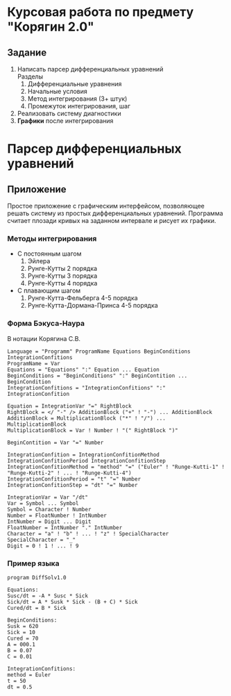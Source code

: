 # Курсовая работа по предмету "Корягин 2.0"
## Задание
1. Написать парсер дифференциальных уравнений   
 Разделы
    1. Дифференциальные уравнения
    2. Начальные условия
    3. Метод интегрирования (3+ штук)
    4. Промежуток интегрирования, шаг
2. Реализовать систему диагностики
3. **Графики** после интегрирования
  
# Парсер дифференциальных уравнений
## Приложение
Простое приложение с графическим интерфейсом, позволяющее решать систему из простых дифференциальных уравнений. Программа считает плозади кривых на заданном интервале и рисует их графики.
### Методы интегрирования
* С постоянным шагом
    1. Эйлера
    1. Рунге-Кутты 2 порядка
    1. Рунге-Кутты 3 порядка
    1. Рунге-Кутты 4 порядка
* С плавающим шагом
    1. Рунге-Кутта-Фельберга 4-5 порядка
    1. Рунге-Кутта-Дормана-Принса 4-5 порядка
### Форма Бэкуса-Наура 
В нотации Корягина С.В.
```
Language = "Programm" ProgramName Equations BeginConditions IntegrationConfitions
ProgramName = Var
Equations = "Equations" ":" Equation ... Equation
BeginConditions = "BeginConditions" ":" BeginContition ... BeginCondition
IntegrationConfitions = "IntegrationConfitions" ":"  IntegrationConfition

Equation = IntegrationVar "=" RightBlock
RightBlock = </ "-" /> AdditionBlock ("+" ! "-") ... AdditionBlock
AdditionBlock = MultiplicationBlock ("*" ! "/") ... MultiplicationBlock 
MultiplicationBlock = Var ! Number ! "(" RightBlock ")"

BeginContition = Var "=" Number

IntegrationConfition = IntegrationConfitionMethod IntegrationConfitionPeriod IntegrationConfitionStep
IntegrationConfitionMethod = "method" "=" ("Euler" ! "Runge-Kutti-1" ! "Runge-Kutti-2" ! ... ! "Runge-Kutti-4")
IntegrationConfitionPeriod = "t" "=" Number
IntegrationConfitionStep = "dt" "=" Number

IntegrationVar = Var "/dt"
Var = Symbol ... Symbol
Symbol = Character ! Number
Number = FloatNumber ! IntNumber
IntNumber = Digit ... Digit
FloatNumber = IntNumber "." IntNumber
Character = "a" ! "b" ! ... ! "z" ! SpecialCharacter
SpecialCharacter = "_"
Digit = 0 ! 1 ! ... ! 9
```

### Пример языка

```
program DiffSolv1.0

Equations:
Susc/dt = -A * Susc * Sick
Sick/dt = A * Susk * Sick - (B + C) * Sick
Cured/dt = B * Sick

BeginConditions:
Susk = 620
Sick = 10
Cured = 70
A = 000.1
B = 0.07
C = 0.01

IntegrationConfitions:
method = Euler
t = 50
dt = 0.5

```   